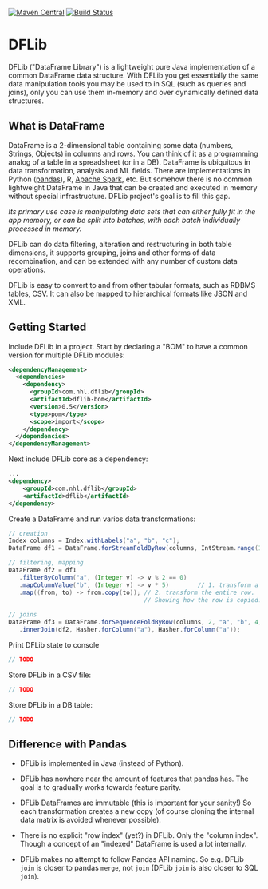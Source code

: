 [![Maven Central](https://img.shields.io/maven-central/v/com.nhl.dflib/dflib.svg)](https://maven-badges.herokuapp.com/maven-central/com.nhl.dflib/dflib/)
[![Build Status](https://travis-ci.org/nhl/dflib.svg?branch=master)](https://travis-ci.org/nhl/dflib)

# DFLib

DFLib ("DataFrame Library") is a lightweight pure Java implementation of a common
DataFrame data structure. With DFLib you get essentially the same data 
manipulation tools you may be used to in SQL (such as queries and joins), 
only you can use them in-memory and over dynamically defined data structures.

## What is DataFrame

DataFrame is a 2-dimensional table containing some data (numbers, Strings, Objects)
in columns and rows. You can think of it as a programming analog of a
table in a spreadsheet (or in a DB). DataFrame is
ubiquitous in data transformation, analysis and ML fields. There are 
implementations in Python ([pandas](https://pandas.pydata.org/)), R,
[Apache Spark](https://spark.apache.org/docs/latest/sql-programming-guide.html#datasets-and-dataframes), etc.
But somehow there is no common lightweight DataFrame
in Java that can be created and executed in memory without special
infrastructure. DFLib project's goal is to fill this gap.

_Its primary use case is manipulating data sets that can either fully
fit in the app memory, or can be split into batches, with
each batch individually processed in memory._

DFLib can do data filtering, alteration and restructuring in both table
dimensions, it supports grouping, joins and other forms of data recombination, 
and can be extended with any number of custom data operations.

DFLib is easy to convert to and from other tabular formats, such as
RDBMS tables, CSV. It can also be mapped to hierarchical formats like
JSON and XML.

## Getting Started

Include DFLib in a project. Start by declaring a "BOM" to have a common version
for multiple DFLib modules:
```xml
<dependencyManagement>
  <dependencies>
    <dependency>
      <groupId>com.nhl.dflib</groupId>
      <artifactId>dflib-bom</artifactId>
      <version>0.5</version>
      <type>pom</type>
      <scope>import</scope>
    </dependency>
  </dependencies>
</dependencyManagement>
```
Next include DFLib core as a dependency:
```xml
...
<dependency>
    <groupId>com.nhl.dflib</groupId>
    <artifactId>dflib</artifactId>
</dependency>
```

Create a DataFrame and run varios data transformations:
```java
// creation
Index columns = Index.withLabels("a", "b", "c");
DataFrame df1 = DataFrame.forStreamFoldByRow(columns, IntStream.range(1, 10000).boxed())

// filtering, mapping
DataFrame df2 = df1
   .filterByColumn("a", (Integer v) -> v % 2 == 0)
   .mapColumnValue("b", (Integer v) -> v * 5)        // 1. transform a single column
   .map((from, to) -> from.copy(to)); // 2. transform the entire row. 
                                      // Showing how the row is copied.
   
// joins
DataFrame df3 = DataFrame.forSequenceFoldByRow(columns, 2, "a", "b", 4, "c", "d")
   .innerJoin(df2, Hasher.forColumn("a"), Hasher.forColumn("a"));
```

Print DFLib state to console
```java
// TODO
```

Store DFLib in a CSV file:
```java
// TODO
```
Store DFLib in a DB table:
```java
// TODO
```


## Difference with Pandas

* DFLib is implemented in Java (instead of Python).

* DFLib has nowhere near the amount of features that pandas has. The goal
is to gradually works towards feature parity.

* DFLib DataFrames are immutable (this is important for your sanity!)
So each transformation creates a new copy (of course cloning the internal
data matrix is avoided whenever possible).

* There is no explicit "row index" (yet?) in DFLib. Only the "column index".
Though a concept of an "indexed" DataFrame is used a lot internally.

* DFLib makes no attempt to follow Pandas API naming. So e.g. DFLib 
`join` is closer to pandas `merge`, not `join` (DFLib `join` is also 
closer to SQL `join`).
